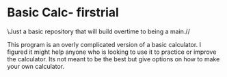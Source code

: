 # Basic Calc- firstrial
\\Just a basic repository that will build overtime to being a main.//

This program is an overly complicated version of a basic calculator. I figured it might help anyone who is looking to use it to practice or improve the calculator.
Its not meant to be the best but give options on how to make your own calculator.
